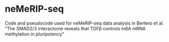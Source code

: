 # neMeRIP-seq
Code and pseudocode used for neMeRIP-seq data analysis in Bertero et al.  "The SMAD2/3 interactome reveals that TGFβ controls m6A mRNA methylation in pluripotency"



